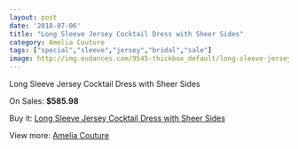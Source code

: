 ```yaml
---
layout: post
date: '2018-07-06'
title: "Long Sleeve Jersey Cocktail Dress with Sheer Sides"
category: Amelia Couture
tags: ["special","sleeve","jersey","bridal","sale"]
image: http://img.eudances.com/9545-thickbox_default/long-sleeve-jersey-cocktail-dress-with-sheer-sides.jpg
---
```

Long Sleeve Jersey Cocktail Dress with Sheer Sides

On Sales: **$585.98**
<a href="https://www.eudances.com/en/amelia-couture/3160-long-sleeve-jersey-cocktail-dress-with-sheer-sides.html"><amp-img layout="responsive" width="600" height="600" src="//img.eudances.com/9545-thickbox_default/long-sleeve-jersey-cocktail-dress-with-sheer-sides.jpg" alt="Long Sleeve Jersey Cocktail Dress with Sheer Sides 0" /></a>
<a href="https://www.eudances.com/en/amelia-couture/3160-long-sleeve-jersey-cocktail-dress-with-sheer-sides.html"><amp-img layout="responsive" width="600" height="600" src="//img.eudances.com/9549-thickbox_default/long-sleeve-jersey-cocktail-dress-with-sheer-sides.jpg" alt="Long Sleeve Jersey Cocktail Dress with Sheer Sides 1" /></a>
<a href="https://www.eudances.com/en/amelia-couture/3160-long-sleeve-jersey-cocktail-dress-with-sheer-sides.html"><amp-img layout="responsive" width="600" height="600" src="//img.eudances.com/9548-thickbox_default/long-sleeve-jersey-cocktail-dress-with-sheer-sides.jpg" alt="Long Sleeve Jersey Cocktail Dress with Sheer Sides 2" /></a>
<a href="https://www.eudances.com/en/amelia-couture/3160-long-sleeve-jersey-cocktail-dress-with-sheer-sides.html"><amp-img layout="responsive" width="600" height="600" src="//img.eudances.com/9547-thickbox_default/long-sleeve-jersey-cocktail-dress-with-sheer-sides.jpg" alt="Long Sleeve Jersey Cocktail Dress with Sheer Sides 3" /></a>
<a href="https://www.eudances.com/en/amelia-couture/3160-long-sleeve-jersey-cocktail-dress-with-sheer-sides.html"><amp-img layout="responsive" width="600" height="600" src="//img.eudances.com/9546-thickbox_default/long-sleeve-jersey-cocktail-dress-with-sheer-sides.jpg" alt="Long Sleeve Jersey Cocktail Dress with Sheer Sides 4" /></a>

Buy it: [Long Sleeve Jersey Cocktail Dress with Sheer Sides](https://www.eudances.com/en/amelia-couture/3160-long-sleeve-jersey-cocktail-dress-with-sheer-sides.html "Long Sleeve Jersey Cocktail Dress with Sheer Sides")

View more: [Amelia Couture](https://www.eudances.com/en/54-Amelia-Couture "Amelia Couture")